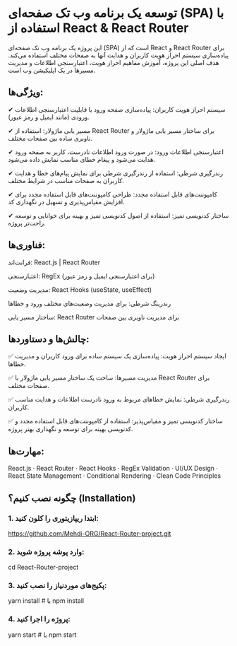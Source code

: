  # توسعه یک برنامه وب تک صفحه‌ای (SPA) با استفاده از React & React Router

این پروژه یک برنامه وب تک صفحه‌ای (SPA) است که از React و React Router برای پیاده‌سازی سیستم احراز هویت کاربران و هدایت آنها به صفحات مختلف استفاده می‌کند. هدف اصلی این پروژه، آموزش مفاهیم احراز هویت، اعتبارسنجی اطلاعات و مدیریت مسیرها در یک اپلیکیشن وب است.

## ویژگی‌ها:
✔ سیستم احراز هویت کاربران: پیاده‌سازی صفحه ورود با قابلیت اعتبارسنجی اطلاعات ورودی (مانند ایمیل و رمز عبور).

✔ مسیر یابی ماژولار: استفاده از React Router برای ساختار مسیر یابی ماژولار و ناوبری ساده بین صفحات مختلف.

✔ اعتبارسنجی اطلاعات ورود: در صورت ورود اطلاعات نادرست، کاربر به صفحه ورود هدایت می‌شود و پیغام خطای مناسب نمایش داده می‌شود.

✔ رندرگیری شرطی: استفاده از رندرگیری شرطی برای نمایش پیام‌های خطا و هدایت کاربران به صفحات مناسب در شرایط مختلف.

✔ کامپوننت‌های قابل استفاده مجدد: طراحی کامپوننت‌های قابل استفاده مجدد برای افزایش مقیاس‌پذیری و تسهیل در نگهداری کد.

✔ ساختار کدنویسی تمیز: استفاده از اصول کدنویسی تمیز و بهینه برای خوانایی و توسعه راحت‌تر پروژه.

## فناوری‌ها:
فرانت‌اند: React.js | React Router

اعتبارسنجی: RegEx (برای اعتبارسنجی ایمیل و رمز عبور)

مدیریت وضعیت: React Hooks (useState, useEffect)

رندرینگ شرطی: برای مدیریت وضعیت‌های مختلف ورود و خطاها

ساختار مسیر یابی: React Router برای مدیریت ناوبری بین صفحات


## چالش‌ها و دستاوردها:
✅ ایجاد سیستم احراز هویت: پیاده‌سازی یک سیستم ساده برای ورود کاربران و مدیریت خطاها.

✅ مدیریت مسیرها: ساخت یک ساختار مسیر یابی ماژولار با React Router برای صفحات مختلف.

✅ رندرگیری شرطی: نمایش خطاهای مربوط به ورود نادرست اطلاعات و هدایت مناسب کاربران.

✅ ساختار کدنویسی تمیز و مقیاس‌پذیر: استفاده از کامپوننت‌های قابل استفاده مجدد و کدنویسی بهینه برای توسعه و نگهداری بهتر پروژه.

## مهارت‌ها:
React.js · React Router · React Hooks · RegEx Validation · UI/UX Design · React State Management · Conditional Rendering · Clean Code Principles



## چگونه نصب کنیم؟ (Installation)

### 1. ابتدا ریپازیتوری را کلون کنید:
https://github.com/Mehdi-ORG/React-Router-project.git

### 2. وارد پوشه پروژه شوید:
cd React-Router-project

### 3. پکیج‌های موردنیاز را نصب کنید:
yarn install   # یا npm install

### 4. پروژه را اجرا کنید:
yarn start     # یا npm start
